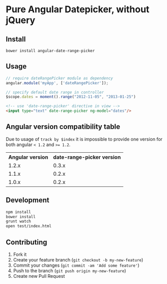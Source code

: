 # Pure Angular Datepicker, without jQuery

## Install

```
bower install angular-date-range-picker
```


## Usage

```js
// require dateRangePicker module as dependency
angular.module('myApp', ['dateRangePicker']);
```

```js
// specify default date range in controller
$scope.dates = moment().range("2012-11-05", "2013-01-25")
```

```html
<!-- use 'date-range-picker' directive in view -->
<input type="text" date-range-picker ng-model="dates"/>
```

## Angular version compatibility table

Due to usage of `track by $index` it is impossible to provide one version for both angular `< 1.2` and `>= 1.2`.

<table>
  <tr>
    <th>Angular version</th>
    <th>date-range-picker version</th>
  </tr>
  <tr>
    <td>1.2.x</td><td>0.3.x</td>
  </tr>
  <tr>
    <td>1.1.x</td><td>0.2.x</td>
  </tr>
  <tr>
    <td>1.0.x</td><td>0.2.x</td>
  </tr>
</table>




## Development

```bash
npm install
bower install
grunt watch
open test/index.html
```

## Contributing

1. Fork it
2. Create your feature branch (`git checkout -b my-new-feature`)
3. Commit your changes (`git commit -am 'Add some feature'`)
4. Push to the branch (`git push origin my-new-feature`)
5. Create new Pull Request

